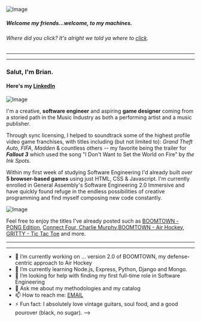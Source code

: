 ![Image](https://i.pinimg.com/originals/92/b1/a5/92b1a50122d10fafad7e9942f4af4c63.gif)

##### Welcome my friends...welcome, to my machines.
###### Where did you _click_? It's alright we told ya where to [click](https://www.linkedin.com/in/bcherchiglia).
***
***
### Salut, I'm **Brian**.
#### Here's my [LinkedIn](https://www.linkedin.com/in/bcherchiglia)

![Image](https://avatars.githubusercontent.com/u/130800271?v=4)

I'm a creative, **software engineer** and aspiring **game designer** coming from a storied path in the Music Industry as both a performing artist and a music publisher. 

Through sync licensing, I helped to soundtrack some of the highest profile video game franchises, with titles including (but not limited to): _Grand Theft Auto_, _FIFA_, _Madden_ & countless others -- my favorite being the trailer for **_Fallout 3_** which used the song "I Don't Want to Set the World on Fire" by _the Ink Spots_.

Within my first week of studying Software Engineering I'd already built _over_ **5 browser-based games** using just HTML, CSS & Javascript. I'm currently enrolled in General Assembly's Software Engineering 2.0 Immersive and have quickly found refuge in the endless possibilities of creative programming and find myself composing new code constantly.

![Image](https://media2.giphy.com/media/jnUIIl07N6KFpHl3DH/giphy.gif?cid=ecf05e47fxvd614005bf7cknw7m9o6cobjw1771uxaxdqmoi&ep=v1_gifs_search&rid=giphy.gif&ct=g)
 

Feel free to enjoy the titles I've already posted such as [BOOMTOWN - PONG Edition](https://boomtownpong.surge.sh/), [Connect Four, Charlie Murphy](https://connect4charliemurphy.surge.sh/),[BOOMTOWN - Air Hockey](https://boomtown.surge.sh), [GRITTY - Tic Tac Toe](https://gritty.surge.sh/) and more.

***
***
- 🔭 I’m currently working on ... version 2.0 of BOOMTOWN, my defense-centric approach to Air Hockey
- 🌱 I’m currently learning Node.js, Express, Python, Django and Mongo.
- 🤔 I’m looking for help with finding my first full-time role in Software Engineering
- 💬 Ask me about my methodologies and my catalog
- 📫 How to reach me: [EMAIL](mailto:b.cherchiglia@gmail.com)
- ⚡ Fun fact: I absolutely love vintage guitars, soul food, and a good pourover (black, no sugar).
-->
